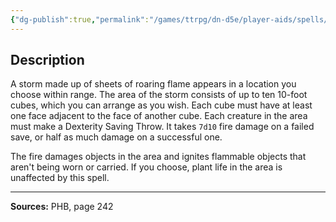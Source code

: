 ```yaml
---
{"dg-publish":true,"permalink":"/games/ttrpg/dn-d5e/player-aids/spells/level-7/fire-storm/","tags":["ttrpg/dnd/5e","verbal","somatic","spell"],"noteIcon":""}
---
```



## Description
A storm made up of sheets of roaring flame appears in a location you choose within range.
The area of the storm consists of up to ten 10-foot cubes, which you can arrange as you wish.
Each cube must have at least one face adjacent to the face of another cube.
Each creature in the area must make a Dexterity Saving Throw.
It takes `7d10` fire damage on a failed save, or half as much damage on a successful one.

The fire damages objects in the area and ignites flammable objects that aren't being worn or carried.
If you choose, plant life in the area is unaffected by this spell.

---

**Sources:** PHB, page 242
